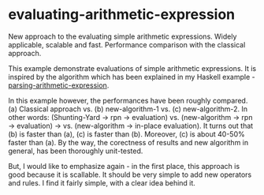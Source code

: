 # evaluating-arithmetic-expression
New approach to the evaluating simple arithmetic expressions. Widely applicable, scalable and fast. Performance comparison with the classical approach.

This example demonstrate evaluations of simple arithmetic expressions. It is inspired by the algorithm which has been explained in my Haskell example - <a href="https://github.com/sasamil/parsing-arithmetic-expression">parsing-arithmetic-expression</a>. 

In this example however, the performances have been roughly compared. (a) Classical approach vs. (b) new-algorithm-1 vs. (c) new-algorithm-2. In other words: (Shunting-Yard -> rpn -> evaluation) vs. (new-algorithm -> rpn -> evaluation) -> vs. (new-algorithm -> in-place evaluation). It turns out that (b) is faster than (a), (c) is faster than (b). Moreover, (c) is about 40-50% faster than (a). By the way, the corectness of results and new algorithm in general, has been thoroughly unit-tested.

But, I would like to emphasize again - in the first place, this approach is good because it is scallable. It should be very simple to add new operators and rules. I find it fairly simple, with a clear idea behind it.
